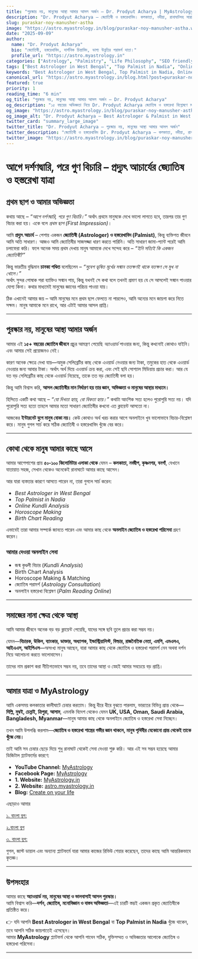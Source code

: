 ```yaml
---
title: "পুরস্কার নয়, মানুষের আস্থা আমার আসল অর্জন – Dr. Prodyut Acharya | MyAstrology"
description: "Dr. Prodyut Acharya – জ্যোতিষী ও হস্তরেখাবিদ। কলকাতা, নদীয়া, রানাঘাটসহ সারা ভারত ও বিদেশে অনলাইন জ্যোতিষ ও হস্তরেখা পরামর্শ প্রদান। মানুষের আস্থা, অভিজ্ঞতা ও দর্শনভিত্তিক সঠিক জ্যোতিষ বিশ্লেষণ।"
slug: puraskar-noy-manusher-astha
image: "https://astro.myastrology.in/blog/puraskar-noy-manusher-astha.webp"
date: "2025-09-09"
author:
  name: "Dr. Prodyut Acharya"
  bio: "জ্যোতিষী, হস্তরেখাবিদ, দার্শনিক চিন্তাবিদ, ভাগ্য উন্নতির পরামর্শ দাতা।"
  profile_url: "https://astro.myastrology.in"
categories: ["Astrology", "Palmistry", "Life Philosophy", "SEO friendly"]
tags: ["Best Astrologer in West Bengal", "Top Palmist in Nadia", "Online Kundli Analysis", "Horoscope Making", "Palm Reading Online", "MyAstrology"]
keywords: "Best Astrologer in West Bengal, Top Palmist in Nadia, Online Astrology Consultation, Kundli Analysis, Horoscope Making, Palm Reading Online, Dr. Prodyut Acharya, MyAstrology"
canonical_url: "https://astro.myastrology.in/blog.html?post=puraskar-noy-manusher-astha"
featured: true
priority: 1
reading_time: "6 min"
og_title: "পুরস্কার নয়, মানুষের আস্থা আমার আসল অর্জন – Dr. Prodyut Acharya"
og_description: "১৫ বছরের অভিজ্ঞতা নিয়ে Dr. Prodyut Acharya জ্যোতিষ ও হস্তরেখা বিশ্লেষণে মানুষের আস্থা অর্জন করেছেন। পুরস্কার নয়, দর্শন, যুক্তি ও অভিজ্ঞতার মাধ্যমেই তাঁর সাফল্য।"
og_image: "https://astro.myastrology.in/blog/puraskar-noy-manusher-astha.webp"
og_image_alt: "Dr. Prodyut Acharya – Best Astrologer & Palmist in West Bengal"
twitter_card: "summary_large_image"
twitter_title: "Dr. Prodyut Acharya – পুরস্কার নয়, মানুষের আস্থা আমার আসল অর্জন"
twitter_description: "জ্যোতিষী ও হস্তরেখাবিদ Dr. Prodyut Acharya – কলকাতা, নদীয়া, রানাঘাট থেকে সারা বিশ্বে অনলাইন Astrology & Palmistry Consultation।"
twitter_image: "https://astro.myastrology.in/blog/puraskar-noy-manusher-astha.webp"
---
```



# আগে দর্শণদ্বারি, পরে গুণ বিচারি – প্রদ্যুৎ আচার্যের জ্যোতিষ ও হস্তরেখা যাত্রা  

## প্রথম ছাপ ও আমার অভিজ্ঞতা  
কথায় আছে – *“আগে দর্শণদ্বারি, পরে গুণ বিচারি।”* অর্থাৎ প্রথমে মানুষকে দেখে ভালো লাগতে হবে, তারপর তার গুণ বিচার করা হয়। একে বলে *প্রথম ছাপ (First Impression)*।  

আমি **প্রদ্যুৎ আচার্য** – পেশায় একজন **জ্যোতিষী (Astrologer) ও হস্তরেখাবিদ (Palmist)**, কিন্তু ব্যক্তিগত জীবনে আমি অতি সাধারণ। আজও আমি জ্যোতিষীর সাজসজ্জা ধারণ করতে পারিনি। অতি সাধারণ জামা-প্যান্ট পরেই আমি চলাফেরা করি। ফলে অনেক সময় প্রথম দেখায় মানুষ আমাকে দেখে সন্দেহ করে – *“ইনি সত্যিই কি একজন জ্যোতিষী?”*  

কিন্তু ভারতীয় বুদ্ধিমান **চানক্য পণ্ডিত** বলেছিলেন – *“সুবেশ ভূষিত মূর্খের সন্মান ততক্ষণই থাকে যতক্ষণ সে মুখ না খোলে।”*  
অর্থাৎ সুন্দর পোষাক পরা ব্যাক্তিও সন্মান পায়, কিন্তু যখনই সে কথা বলে তখনই প্রমাণ হয় যে সে আসলেই সন্মান পাওয়ার যোগ্য কিনা। কথার মাধ্যমেই মানুষের জ্ঞানের পরিচয় পাওয়া যায়।  

ঠিক এখানেই আমার জয় – আমি মানুষের মনে প্রথম ছাপ ফেলতে না পারলেও, আমি অন্যের মনে জায়গা করে নিতে সক্ষম। মানুষ আমাকে মনে রাখে, আর এটাই আমার আসল প্রাপ্তি।  

---

## পুরস্কার নয়, মানুষের আস্থা আমার অর্জন  
আমার এই **১৫+ বছরের জ্যোতিষ জীবনে** প্রচুর আমন্ত্রণ পেয়েছি *অ্যাওয়ার্ড* পাওয়ার জন্য, কিন্তু কখনোই কোথাও যাইনি। এবং আমার সেই প্রয়োজনও নেই।  

কারণ অনেক ক্ষেত্রে দেখা যায়—অমুক সেলিব্রেটির কাছ থেকে এওয়ার্ড নেওয়ার জন্য টাকা, তমুকের হাত থেকে এওয়ার্ড নেওয়ার জন্য আবার টাকা। অর্থাৎ অর্থ দিয়ে এওয়ার্ড ক্রয় করা, এবং সেই ছবি সোশ্যাল মিডিয়ায় প্রচার করা। আর যে যত বড় সেলিব্রেটির কাছ থেকে এওয়ার্ড নিয়েছে, তাকে তত বড় জ্যোতিষী বলা হয়।  

কিন্তু আমি বিশ্বাস করি, **আসল জ্যোতিষীর মান নির্ধারণ হয় তার জ্ঞান, অভিজ্ঞতা ও মানুষের আস্থার মাধ্যমে।**  

হিন্দিতে একটি কথা আছে – *“যো দিখতা হ্যায়, বো বিকতা হ্যায়।”* কথাটা আংশিক সত্য হলেও পুরোপুরি সত্য নয়। যদি পুরোপুরি সত্য হতো তাহলে আমার মতো সাধারণ জ্যোতিষীর কখনো এত ক্লায়েন্ট আসতো না।  

আজকের **ইন্টারনেট যুগে মানুষ বোকা নয়।** কেউ কোথাও অর্থ খরচ করার আগে অনলাইনে খুব ভালোভাবে বিচার-বিশ্লেষণ করে। মানুষ গুগল সার্চ করে সঠিক জ্যোতিষী ও হস্তরেখাবিদ খুঁজে বের করে।  

---

## কোথা থেকে মানুষ আমার কাছে আসে  
আমার আশেপাশের প্রায় **৫০-১০০ কিলোমিটার এলাকা থেকে** যেমন – **কলকাতা, নবদ্বীপ, কৃষ্ণনগর, বনগাঁ**, যেখানে যাতায়াত সহজ, সেখান থেকেও অনেকেই রানাঘাটে আমার কাছে আসেন।  

আর যারা ব্যস্ততার কারণে আসতে পারেন না, তারা গুগলে সার্চ করেন:  
- *Best Astrologer in West Bengal*  
- *Top Palmist in Nadia*  
- *Online Kundli Analysis*  
- *Horoscope Making*  
- *Birth Chart Reading*  

এভাবেই তারা আমার সম্পর্কে জানতে পারেন এবং আমার কাছ থেকে **অনলাইন জ্যোতিষ ও হস্তরেখা পরিসেবা** গ্রহণ করেন।  

### আমার দেওয়া অনলাইন সেবা  
- জন্ম কুণ্ডলী বিচার (*Kundli Analysis*)  
- Birth Chart Analysis  
- Horoscope Making & Matching  
- জ্যোতিষ পরামর্শ (*Astrology Consultation*)  
- অনলাইন হস্তরেখা বিশ্লেষণ (*Palm Reading Online*)  

---

## সমাজের নানা ক্ষেত্র থেকে আস্থা  
আমি আমার জীবনে অনেক বড় বড় ক্লায়েন্ট পেয়েছি, যাদের সঙ্গে ছবি তুলে প্রচার করা সম্ভব নয়।  

যেমন—**বিচারক, উকিল, ব্যাংকার, ডাক্তার, অধ্যাপক, ইন্ডাস্ট্রিয়ালিস্ট, বিল্ডার, রাজনৈতিক নেতা, এমপি, এমএলএ, আইএএস, আইপিএস**—অসংখ্য মানুষ আছেন, যারা আমার কাছ থেকে জ্যোতিষ ও হস্তরেখা পরামর্শ নেন অথবা দর্শন নিয়ে আলোচনা করতে ভালোবাসেন।  

তাদের নাম প্রকাশ করা নীতিগতভাবে সম্ভব নয়, তবে তাদের আস্থা ও স্নেহই আমার সবচেয়ে বড় প্রাপ্তি।  

---

## আমার যাত্রা ও MyAstrology  
আমি একসময় কলকাতার কালীঘাটে চেম্বার করতাম। কিন্তু ধীরে ধীরে বুঝতে পারলাম, ভারতের বিভিন্ন প্রান্ত থেকে—**দিল্লি, মুম্বই, চেন্নাই, ত্রিপুরা, আসাম**, এমনকি বিদেশ থেকেও যেমন **UK, USA, Oman, Saudi Arabia, Bangladesh, Myanmar**—মানুষ আমার কাছ থেকে অনলাইনে জ্যোতিষ ও হস্তরেখা সেবা নিচ্ছেন।  

তখন আমি উপলব্ধি করলাম—**জ্যোতিষ ও হস্তরেখা শাস্ত্রের গভীর জ্ঞান থাকলে, মানুষ পৃথিবীর যেকোনো প্রান্ত থেকেই তাকে খুঁজে নেয়।**  

তাই আমি সব চেম্বার ছেড়ে দিয়ে শুধু রানাঘাট থেকেই সেবা দেওয়া শুরু করি। আর এই সব সম্ভব হয়েছে আমার ডিজিটাল প্ল্যাটফর্মের কারণে:  

- **YouTube Channel:** [MyAstrology](https://youtube.com/@myastrology)  
- **Facebook Page:** [MyAstrology](https://www.facebook.com/Dr.ProdyutAcharya)  
- **1. Website:** [MyAstrology.in](https://www.myastrology.in)  
- **2. Website:** [astro.myastrology.in](https://astro.myastrology.in) 
- **Blog:** [Create on your life](https://prodyutacharya.blogspot.com)  

এছাড়াও আমার 

[১. বাংলা ব্লগ:](https://bangla.myastrology.in) 

[২.বাংলা ব্লগ](https://blog.myastrology.in) 

[৩. বাংলা ব্লগ:](https://astro.myastrology.in/blog.html) 

গুগল, জাস্ট ডায়াল এবং অন্যান্য প্ল্যাটফর্মে যারা আমার কাজের রিভিউ শেয়ার করেছেন, তাদের কাছে আমি আন্তরিকভাবে কৃতজ্ঞ।  

---

## উপসংহার  
আমার কাছে **অ্যাওয়ার্ড নয়, মানুষের আস্থা ও ভালবাসাই আসল পুরস্কার।**  
আমি বিশ্বাস করি—**দর্শন, জ্যোতিষ, মনোবিজ্ঞান ও বাস্তব অভিজ্ঞতা**—এই চারটি স্তম্ভই একজন প্রকৃত জ্যোতিষীকে প্রতিষ্ঠিত করে।  

👉 যদি আপনি **Best Astrologer in West Bengal** বা **Top Palmist in Nadia** খুঁজে থাকেন, তবে আপনি সঠিক জায়গাতেই এসেছেন।  
আমার **MyAstrology** প্ল্যাটফর্ম থেকে আপনি পাবেন সঠিক, যুক্তিসম্মত ও অভিজ্ঞতার আলোকে জ্যোতিষ ও হস্তরেখা পরিসেবা।

---
